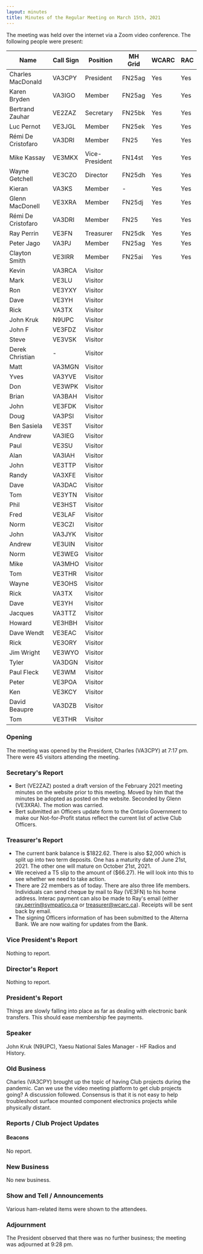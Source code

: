 ```yaml
---
layout: minutes
title: Minutes of the Regular Meeting on March 15th, 2021
---
```

The meeting was held over the internet via a Zoom video conference.
The following people were present:

| Name                   | Call Sign  | Position         | MH Grid | WCARC | RAC |
|------------------------|------------|------------------|---------|-------|-----|
| Charles MacDonald      | VA3CPY     | President        | FN25ag  | Yes   | Yes |
| Karen Bryden           | VA3IGO     | Member           | FN25ag  | Yes   | Yes |
| Bertrand Zauhar        | VE2ZAZ     | Secretary        | FN25bk  | Yes   | Yes |
| Luc Pernot             | VE3JGL     | Member           | FN25ek  | Yes   | Yes |
| Rémi De Cristofaro     | VA3DRI     | Member           | FN25    | Yes   | Yes |
| Mike Kassay            | VE3MKX     | Vice-President   | FN14st  | Yes   | Yes |
| Wayne Getchell         | VE3CZO     | Director         | FN25dh  | Yes   | Yes |
| Kieran                 | VA3KS      | Member           |   -     | Yes   | Yes |
| Glenn MacDonell        | VE3XRA     | Member           | FN25dj  | Yes   | Yes |
| Rémi De Cristofaro     | VA3DRI     | Member           | FN25    | Yes   | Yes |
| Ray Perrin             | VE3FN      | Treasurer        | FN25dk  | Yes   | Yes |
| Peter Jago             | VA3PJ      | Member           | FN25ag  | Yes   | Yes |
| Clayton Smith          | VE3IRR     | Member           | FN25ai  | Yes   | Yes |
| Kevin                  | VA3RCA     | Visitor          |         |       |     |
| Mark                   | VE3LU      | Visitor          |         |       |     |
| Ron                    | VE3YXY     | Visitor          |         |       |     |
| Dave                   | VE3YH      | Visitor          |         |       |     |
| Rick                   | VA3TX      | Visitor          |         |       |     |
| John Kruk              | N9UPC      | Visitor          |         |       |     |
| John F                 | VE3FDZ     | Visitor          |         |       |     |
| Steve                  | VE3VSK     | Visitor          |         |       |     |
| Derek Christian        |   -        | Visitor          |         |       |     |
| Matt                   | VA3MGN     | Visitor          |         |       |     |
| Yves                   | VA3YVE     | Visitor          |         |       |     |
| Don                    | VE3WPK     | Visitor          |         |       |     |
| Brian                  | VA3BAH     | Visitor          |         |       |     |
| John                   | VE3FDK     | Visitor          |         |       |     |
| Doug                   | VA3PSI     | Visitor          |         |       |     |
| Ben Sasiela            | VE3ST      | Visitor          |         |       |     |
| Andrew                 | VA3IEG     | Visitor          |         |       |     |
| Paul                   | VE3SU      | Visitor          |         |       |     |
| Alan                   | VA3IAH     | Visitor          |         |       |     |
| John                   | VE3TTP     | Visitor          |         |       |     |
| Randy                  | VA3XFE     | Visitor          |         |       |     |
| Dave                   | VA3DAC     | Visitor          |         |       |     |
| Tom                    | VE3YTN     | Visitor          |         |       |     |
| Phil                   | VE3HST     | Visitor          |         |       |     |
| Fred                   | VE3LAF     | Visitor          |         |       |     |
| Norm                   | VE3CZI     | Visitor          |         |       |     |
| John                   | VA3JYK     | Visitor          |         |       |     |
| Andrew                 | VE3UIN     | Visitor          |         |       |     |
| Norm                   | VE3WEG     | Visitor          |         |       |     |
| Mike                   | VA3MHO     | Visitor          |         |       |     |
| Tom                    | VE3THR     | Visitor          |         |       |     |
| Wayne                  | VE3OHS     | Visitor          |         |       |     |
| Rick                   | VA3TX      | Visitor          |         |       |     |
| Dave                   | VE3YH      | Visitor          |         |       |     |
| Jacques                | VA3TTZ     | Visitor          |         |       |     |
| Howard                 | VE3HBH     | Visitor          |         |       |     |
| Dave Wendt             | VE3EAC     | Visitor          |         |       |     |
| Rick                   | VE3ORY     | Visitor          |         |       |     |
| Jim Wright             | VE3WYO     | Visitor          |         |       |     |
| Tyler                  | VA3DGN     | Visitor          |         |       |     |
| Paul Fleck             | VE3WM      | Visitor          |         |       |     |
| Peter                  | VE3POA     | Visitor          |         |       |     |
| Ken                    | VE3KCY     | Visitor          |         |       |     |
| David Beaupre          | VA3DZB     | Visitor          |         |       |     |
| Tom                    | VE3THR     | Visitor          |         |       |     |

### Opening
The meeting was opened by the President, Charles (VA3CPY) at 7:17 pm.
There were 45 visitors attending the meeting.

### Secretary's Report
- Bert (VE2ZAZ) posted a draft version of the February 2021 meeting minutes on the website prior to this meeting. Moved by him that the minutes be adopted as posted on the website. Seconded by Glenn (VE3XRA). The motion was carried.
- Bert submitted an Officers update form to the Ontario Government to make our Not-for-Profit status reflect the current list of active Club Officers.

### Treasurer's Report
- The current bank balance is $1822.62. There is also $2,000 which is split up into two term deposits. One has a maturity date of June 21st, 2021. The other one will mature on October 21st, 2021.
- We received a T5 slip to the amount of ($66.27). He will look into this to see whether we need to take action.
- There are 22 members as of today. There are also three life members. Individuals can send cheque by mail to Ray (VE3FN) to his home address. Interac payment can also be made to Ray's email (either [ray.perrin@sympatico.ca](mailto:ray.perrin@sympatico.ca) or [treasurer@wcarc.ca](mailto:treasurer@wcarc.ca)). Receipts will be sent back by email.
- The signing Officers information of has been submitted to the Alterna Bank. We are now waiting for updates from the Bank.

### Vice President's Report
Nothing to report.

### Director's Report
Nothing to report.

### President's Report
Things are slowly falling into place as far as dealing with electronic bank transfers. This should ease membership fee payments.

### Speaker
John Kruk (N9UPC), Yaesu National Sales Manager - HF Radios and History.

### Old Business
Charles (VA3CPY) brought up the topic of having Club projects during the pandemic. Can we use the video meeting platform to get club projects going? A discussion followed. Consensus is that it is not easy to help troubleshoot surface mounted component electronics projects while physically distant.

### Reports / Club Project Updates
#### Beacons
No report.

### New Business
No new business.

### Show and Tell / Announcements
Various ham-related items were shown to the attendees.

### Adjournment
The President observed that there was no further business; the meeting was adjourned at 9:28 pm.
